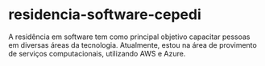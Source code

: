 # residencia-software-cepedi
A residência em software tem como principal objetivo capacitar pessoas em diversas áreas da tecnologia. Atualmente, estou na área de provimento de serviços computacionais, utilizando AWS e Azure.
